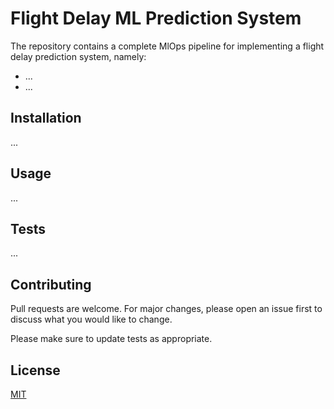 # Flight Delay ML Prediction System

The repository contains a complete MlOps pipeline for implementing a flight delay prediction system, namely:
* ...
* ...

## Installation

...

## Usage

...


## Tests

...


## Contributing
Pull requests are welcome. For major changes, please open an issue first to discuss what you would like to change.

Please make sure to update tests as appropriate.

## License
[MIT](https://choosealicense.com/licenses/mit/)
